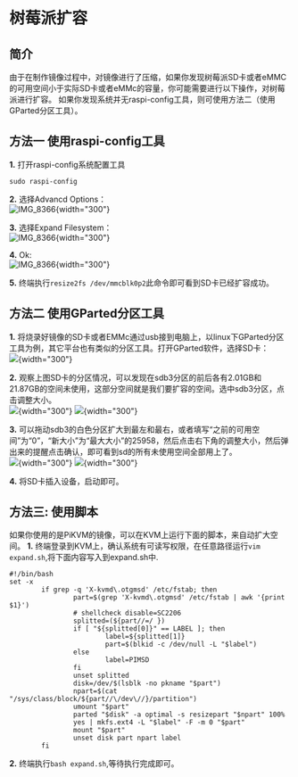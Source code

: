 # 树莓派扩容
## 简介
由于在制作镜像过程中，对镜像进行了压缩，如果你发现树莓派SD卡或者eMMC的可用空间小于实际SD卡或者eMMc的容量，你可能需要进行以下操作，对树莓派进行扩容。
如果你发现系统并无raspi-config工具，则可使用方法二（使用GParted分区工具）。

## 方法一 使用raspi-config工具
**1.** 打开raspi-config系统配置工具
```
sudo raspi-config
```
**2.** 选择Advancd Options：  
![IMG_8366](assets/images/expand_filesystem/advance_option.png){width="300"}

**3.** 选择Expand Filesystem：  
![IMG_8366](assets/images/expand_filesystem/expand.png){width="300"}

**4.** Ok:  
![IMG_8366](assets/images/expand_filesystem/expand_ok.png){width="300"}

**5.** 终端执行`resize2fs /dev/mmcblk0p2`此命令即可看到SD卡已经扩容成功。

## 方法二 使用GParted分区工具
**1.** 将烧录好镜像的SD卡或者EMMc通过usb接到电脑上，以linux下GParted分区工具为例，其它平台也有类似的分区工具。打开GParted软件，选择SD卡：  
![](assets/images/expand_filesystem/gparted01.png){width="300"}

**2.** 观察上图SD卡的分区情况，可以发现在sdb3分区的前后各有2.01GB和21.87GB的空间未使用，这部分空间就是我们要扩容的空间。选中sdb3分区，点击调整大小。  
![](assets/images/expand_filesystem/gparted02.png){width="300"}
![](assets/images/expand_filesystem/gparted03.png){width="300"}

**3.** 可以拖动sdb3的白色分区扩大到最左和最右，或者填写“之前的可用空间”为“0”，“新大小”为“最大大小”的25958，然后点击右下角的调整大小，然后弹出来的提醒点击确认，即可看到sd的所有未使用空间全部用上了。  
![](assets/images/expand_filesystem/gparted04.png){width="300"}
![](assets/images/expand_filesystem/gparted05.png){width="300"}

**4.** 将SD卡插入设备，启动即可。

## 方法三: 使用脚本
如果你使用的是PiKVM的镜像，可以在KVM上运行下面的脚本，来自动扩大空间。
**1.** 终端登录到KVM上，确认系统有可读写权限，在任意路径运行`vim expand.sh`,将下面内容写入到expand.sh中.
```
#!/bin/bash
set -x
        if grep -q 'X-kvmd\.otgmsd' /etc/fstab; then
                part=$(grep 'X-kvmd\.otgmsd' /etc/fstab | awk '{print $1}')
                # shellcheck disable=SC2206
                splitted=(${part//=/ })
                if [ "${splitted[0]}" == LABEL ]; then
                        label=${splitted[1]}
                        part=$(blkid -c /dev/null -L "$label")
                else
                        label=PIMSD
                fi
                unset splitted
                disk=/dev/$(lsblk -no pkname "$part")
                npart=$(cat "/sys/class/block/${part//\/dev\//}/partition")
                umount "$part"
                parted "$disk" -a optimal -s resizepart "$npart" 100%
                yes | mkfs.ext4 -L "$label" -F -m 0 "$part"
                mount "$part"
                unset disk part npart label
        fi
```
**2.** 终端执行`bash expand.sh`,等待执行完成即可。

